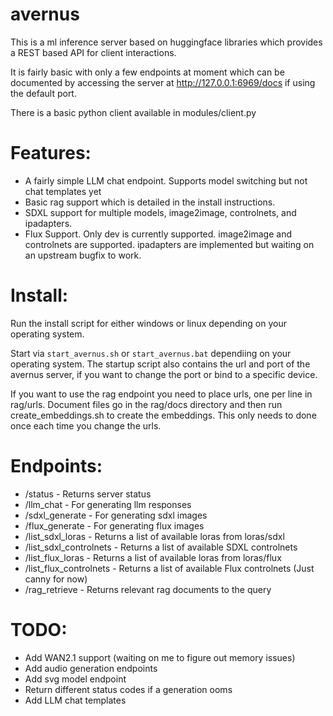 # avernus

This is a ml inference server based on huggingface libraries which provides a REST based API for client interactions.

It is fairly basic with only a few endpoints at moment which can be documented by accessing the server at http://127.0.0.1:6969/docs if using the default port.

There is a basic python client available in modules/client.py

# Features:

- A fairly simple LLM chat endpoint. Supports model switching but not chat templates yet
- Basic rag support which is detailed in the install instructions.
- SDXL support for multiple models, image2image, controlnets, and ipadapters.
- Flux Support. Only dev is currently supported. image2image and controlnets are supported. ipadapters are implemented but waiting on an upstream bugfix to work.

# Install:
Run the install script for either windows or linux depending on your operating system.

Start via `start_avernus.sh` or `start_avernus.bat` dependiing on your operating system. The startup script also contains the url and port of the avernus server, if you want to change the port or bind to a specific device.

If you want to use the rag endpoint you need to place urls, one per line in rag/urls. Document files go in the rag/docs directory and then run create_embeddings.sh to create the embeddings. This only needs to done once each time you change the urls.

# Endpoints:

- /status - Returns server status
- /llm_chat - For generating llm responses
- /sdxl_generate - For generating sdxl images
- /flux_generate - For generating flux images
- /list_sdxl_loras - Returns a list of available loras from loras/sdxl
- /list_sdxl_controlnets - Returns a list of available SDXL controlnets
- /list_flux_loras - Returns a list of available loras from loras/flux
- /list_flux_controlnets - Returns a list of available Flux controlnets (Just canny for now)
- /rag_retrieve - Returns relevant rag documents to the query

# TODO:

- Add WAN2.1 support (waiting on me to figure out memory issues)
- Add audio generation endpoints
- Add svg model endpoint
- Return different status codes if a generation ooms
- Add LLM chat templates

